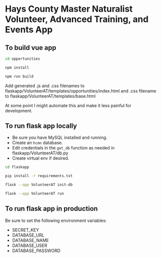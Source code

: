 # Hays County Master Naturalist Volunteer, Advanced Training, and Events App

## To build vue app

```sh
cd opportunities
```

```sh
npm install
```

```sh
npm run build
```

Add generated .js and .css filenames to flaskapp/VolunteerAT/templates/opportunities/index.html and .css filename to flaskapp/VolunteerAT/templates/base.html

At some point I might automate this and make it less painful for development.

## To run flask app locally
- Be sure you have MySQL installed and running.
- Create an `hcmn` database.
- Edit credentials in the `get_db` function as needed in flaskapp/VolunteerAT/db.py
- Create virtual env if desired.

```sh
cd flaskapp
```

```sh
pip install -r requirements.txt
```

```sh
flask --app VolunteerAT init-db
```

```sh
flask --app VolunteerAT run
```

## To run flask app in production
Be sure to set the following environment variables:
- SECRET_KEY
- DATABASE_URL
- DATABASE_NAME
- DATABASE_USER
- DATABASE_PASSWORD
